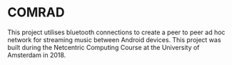 # COMRAD

This project utilises bluetooth connections to create a peer to peer ad hoc network for streaming music between Android devices. This project was built during the Netcentric Computing Course at the University of Amsterdam in 2018. 
